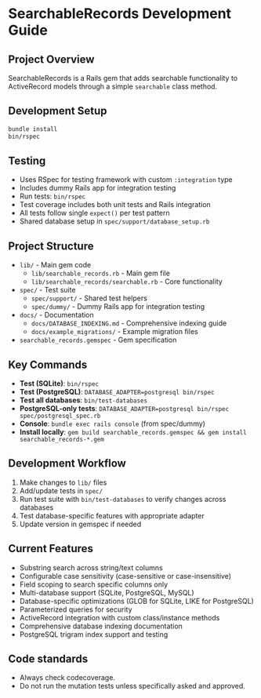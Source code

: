 # SearchableRecords Development Guide

## Project Overview
SearchableRecords is a Rails gem that adds searchable functionality to ActiveRecord models through a simple `searchable` class method.

## Development Setup
```bash
bundle install
bin/rspec
```

## Testing
- Uses RSpec for testing framework with custom `:integration` type
- Includes dummy Rails app for integration testing
- Run tests: `bin/rspec`
- Test coverage includes both unit tests and Rails integration
- All tests follow single `expect()` per test pattern
- Shared database setup in `spec/support/database_setup.rb`

## Project Structure
- `lib/` - Main gem code
  - `lib/searchable_records.rb` - Main gem file
  - `lib/searchable_records/searchable.rb` - Core functionality
- `spec/` - Test suite
  - `spec/support/` - Shared test helpers
  - `spec/dummy/` - Dummy Rails app for integration testing
- `docs/` - Documentation
  - `docs/DATABASE_INDEXING.md` - Comprehensive indexing guide
  - `docs/example_migrations/` - Example migration files
- `searchable_records.gemspec` - Gem specification

## Key Commands
- **Test (SQLite)**: `bin/rspec`
- **Test (PostgreSQL)**: `DATABASE_ADAPTER=postgresql bin/rspec`
- **Test all databases**: `bin/test-databases`
- **PostgreSQL-only tests**: `DATABASE_ADAPTER=postgresql bin/rspec spec/postgresql_spec.rb`
- **Console**: `bundle exec rails console` (from spec/dummy)
- **Install locally**: `gem build searchable_records.gemspec && gem install searchable_records-*.gem`

## Development Workflow
1. Make changes to `lib/` files
2. Add/update tests in `spec/`
3. Run test suite with `bin/test-databases` to verify changes across databases
4. Test database-specific features with appropriate adapter
5. Update version in gemspec if needed

## Current Features
- Substring search across string/text columns
- Configurable case sensitivity (case-sensitive or case-insensitive)
- Field scoping to search specific columns only
- Multi-database support (SQLite, PostgreSQL, MySQL)
- Database-specific optimizations (GLOB for SQLite, LIKE for PostgreSQL)
- Parameterized queries for security
- ActiveRecord integration with custom class/instance methods
- Comprehensive database indexing documentation
- PostgreSQL trigram index support and testing

## Code standards
- Always check codecoverage.
- Do not run the mutation tests unless specifically asked and approved.
